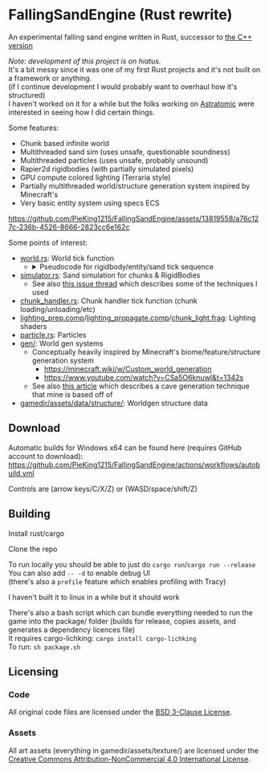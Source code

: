 # FallingSandEngine (Rust rewrite)

An experimental falling sand engine written in Rust, successor to [the C++ version](https://github.com/PieKing1215/FallingSandSurvival)

_Note: development of this project is on hiatus._<br>
It's a bit messy since it was one of my first Rust projects and it's not built on a framework or anything.<br>
(if I continue development I would probably want to overhaul how it's structured)<br>
I haven't worked on it for a while but the folks working on [Astratomic](https://github.com/spicylobstergames/astratomic) were interested in seeing how I did certain things.

Some features:
- Chunk based infinite world
- Multithreaded sand sim (uses unsafe, questionable soundness)
- Multithreaded particles (uses unsafe, probably unsound)
- Rapier2d rigidbodies (with partially simulated pixels)
- GPU compute colored lighting (Terraria style)
- Partially multithreaded world/structure generation system inspired by Minecraft's
- Very basic entity system using specs ECS

https://github.com/PieKing1215/FallingSandEngine/assets/13819558/a76c127c-236b-4526-8666-2823cc6e162c

Some points of interest:
- [world.rs](https://github.com/PieKing1215/FallingSandEngine/blob/master/fs_common/src/game/common/world/world.rs#L400): World tick function
  - <details><summary>Pseudocode for rigidbody/entity/sand tick sequence</summary>
    
    ```
    // fill rigidbody hitboxes in world with dummy pixels
    for each rigidbody
        for each point in rigidbody
            calculate world position for the point
            set world pixel at that position to dummy "object" type (acts like solid)
            if there was a sand pixel there
                make it a particle or displace it
                apply impulse to rigidbody at the point
    
    // fill entity hitboxes in world with dummy pixels
    for each entity
        for each point in entity
            calculate world position for the point
            if world pixel at that position is air:
                set world pixel at that position to dummy "object" type
    
    tick pixel (sand) simulation for chunks
    
    tick particle simulation
    
    // clear dummy pixels from entity hitboxes
    for each entity
        for each point in entity
            calculate world position for the point
            if world pixel at that position is dummy "object" type:
                set world pixel at that position to air
    
    tick entities
    
    // clear dummy pixels from rigidbody hitboxes
    for each rigidbody
        for each point in rigidbody
            calculate world position for the point
            if world pixel at that position is dummy "object" type:
                set world pixel at that position to air
    
    tick pixel (sand) simulation for rigidbodies
    
    update chunk collision
    ```
    </details> 
- [simulator.rs](https://github.com/PieKing1215/FallingSandEngine/blob/master/fs_common/src/game/common/world/simulator.rs#L445): Sand simulation for chunks & RigidBodies
  - See also [this issue thread](https://github.com/PieKing1215/FallingSandSurvival/issues/4) which describes some of the techniques I used
- [chunk_handler.rs](https://github.com/PieKing1215/FallingSandEngine/blob/master/fs_common/src/game/common/world/chunk_handler.rs#L104): Chunk handler tick function (chunk loading/unloading/etc)
- [lighting_prep.comp](https://github.com/PieKing1215/FallingSandEngine/blob/master/gamedir/assets/data/shaders/lighting_prep.comp)/[lighting_propagate.comp](https://github.com/PieKing1215/FallingSandEngine/blob/master/gamedir/assets/data/shaders/lighting_propagate.comp)/[chunk_light.frag](https://github.com/PieKing1215/FallingSandEngine/blob/master/gamedir/assets/data/shaders/chunk_light.frag): Lighting shaders
- [particle.rs](https://github.com/PieKing1215/FallingSandEngine/blob/master/fs_common/src/game/common/world/particle.rs#L149): Particles
- [gen/](https://github.com/PieKing1215/FallingSandEngine/tree/master/fs_common/src/game/common/world/gen): World gen systems
  - Conceptually heavily inspired by Minecraft's biome/feature/structure generation system
    - https://minecraft.wiki/w/Custom_world_generation
    - https://www.youtube.com/watch?v=CSa5O6knuwI&t=1342s
  - See also [this article](https://accidentalnoise.sourceforge.net/minecraftworlds.html) which describes a cave generation technique that mine is based off of
- [gamedir/assets/data/structure/](https://github.com/PieKing1215/FallingSandEngine/tree/master/gamedir/assets/data/structure): Worldgen structure data

## Download

Automatic builds for Windows x64 can be found here (requires GitHub account to download): https://github.com/PieKing1215/FallingSandEngine/actions/workflows/autobuild.yml

Controls are (arrow keys/C/X/Z) or (WASD/space/shift/Z)

## Building

Install rust/cargo

Clone the repo

To run locally you should be able to just do `cargo run`/`cargo run --release`<br>
You can also add `-- -d` to enable debug UI<br>
(there's also a `profile` feature which enables profiling with Tracy)

I haven't built it to linux in a while but it should work

There's also a bash script which can bundle everything needed to run the game into the package/ folder (builds for release, copies assets, and generates a dependency licences file)<br>
It requires cargo-lichking: `cargo install cargo-lichking`<br>
To run: `sh package.sh`

## Licensing

### Code
All original code files are licensed under the [BSD 3-Clause License](LICENSE).

### Assets
All art assets (everything in gamedir/assets/texture/) are licensed under the [Creative Commons Attribution-NonCommercial 4.0 International License](https://creativecommons.org/licenses/by-nc/4.0/).
